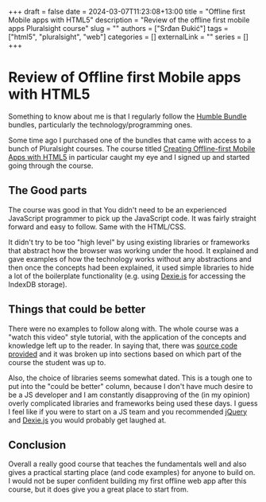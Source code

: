 +++ 
draft = false
date = 2024-03-07T11:23:08+13:00
title = "Offline first Mobile apps with HTML5"
description = "Review of the offline first mobile apps Pluralsight course"
slug = ""
authors = ["Srđan Đukić"]
tags = ["html5", "pluralsight", "web"]
categories = []
externalLink = ""
series = []
+++
# Review of Offline first Mobile apps with HTML5

Something to know about me is that I regularly follow the [Humble Bundle](https://www.humblebundle.com/)
 bundles, particularly the technology/programming ones.

Some time ago I purchased one of the bundles that came with access to a bunch of Pluralsight courses. The course titled
[Creating Offline-first Mobile Apps with
HTML5](https://www.pluralsight.com/courses/html5-creating-offline-first-mobile-apps) in particular caught my eye and I
signed up and started going through the course.

## The Good parts

The course was good in that You didn't need to be an experienced JavaScript programmer to pick up the JavaScript code.
It was fairly straight forward and easy to follow. Same with the HTML/CSS.

It didn't try to be too "high level" by using existing libraries or frameworks that abstract how the browser was working
under the hood. It explained and gave examples of how the technology works without any abstractions and then once the
concepts had been explained, it used simple libraries to hide a lot of the boilerplate functionality (e.g. using
[Dexie.js](https://dexie.org/) for accessing the IndexDB storage).

## Things that could be better

There were no examples to follow along with. The whole course was a "watch this video" style tutorial, with the
application of the concepts and knowledge left up to the reader. In saying that, there was [source code
provided](https://github.com/watzthisco/intelligent-inspections-app) and it was broken up into sections based on which
part of the course the student was up to.

Also, the choice of libraries seems somewhat dated. This is a tough one to put into the "could be better" column,
because I don't have much desire to be a JS developer and I am constantly disapproving of the (in my opinion) overly
complicated libraries and frameworks being used these days. I guess I feel like if you were to start on a JS team and
you recommended [jQuery](https://jquery.com/) and [Dexie.js](https://dexie.org) you would probably get laughed at.

## Conclusion

Overall a really good course that teaches the fundamentals well and also gives a practical starting place (and code
examples) for anyone to build on. I would not be super confident building my first offline web app
after this course, but it does give you a great place to start from.
